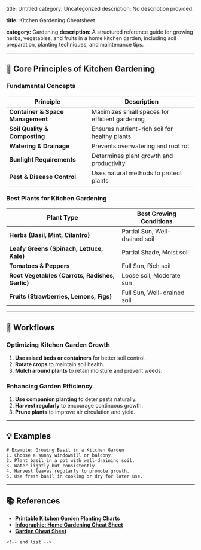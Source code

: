 title: Untitled
category: Uncategorized
description: No description provided.

**title:** Kitchen Gardening Cheatsheet

**category:** Gardening
**description:** A structured reference guide for growing herbs, vegetables, and fruits in a home kitchen garden, including soil preparation, planting techniques, and maintenance tips.

---

## 🌱 **Core Principles of Kitchen Gardening**

### **Fundamental Concepts**

| Principle                              | Description                                    |
| -------------------------------------- | ---------------------------------------------- |
| **Container & Space Management** | Maximizes small spaces for efficient gardening |
| **Soil Quality & Composting**    | Ensures nutrient-rich soil for healthy plants  |
| **Watering & Drainage**          | Prevents overwatering and root rot             |
| **Sunlight Requirements**        | Determines plant growth and productivity       |
| **Pest & Disease Control**       | Uses natural methods to protect plants         |

### **Best Plants for Kitchen Gardening**

| Plant Type                                            | Best Growing Conditions        |
| ----------------------------------------------------- | ------------------------------ |
| **Herbs (Basil, Mint, Cilantro)**               | Partial Sun, Well-drained soil |
| **Leafy Greens (Spinach, Lettuce, Kale)**       | Partial Shade, Moist soil      |
| **Tomatoes & Peppers**                          | Full Sun, Rich soil            |
| **Root Vegetables (Carrots, Radishes, Garlic)** | Loose soil, Moderate sun       |
| **Fruits (Strawberries, Lemons, Figs)**         | Full Sun, Well-drained soil    |

---

## 🔄 **Workflows**

### **Optimizing Kitchen Garden Growth**

1. **Use raised beds or containers** for better soil control.
2. **Rotate crops** to maintain soil health.
3. **Mulch around plants** to retain moisture and prevent weeds.

### **Enhancing Garden Efficiency**

1. **Use companion planting** to deter pests naturally.
2. **Harvest regularly** to encourage continuous growth.
3. **Prune plants** to improve air circulation and yield.

---

## 💡 **Examples**

```plaintext
# Example: Growing Basil in a Kitchen Garden
1. Choose a sunny windowsill or balcony.  
2. Plant basil in a pot with well-draining soil.  
3. Water lightly but consistently.  
4. Harvest leaves regularly to promote growth.  
5. Use fresh basil in cooking or dry for later use.  
```

---

## 📚 **References**

- **[Printable Kitchen Garden Planting Charts](https://foodgardening.mequoda.com/freebies/printable-kitchen-garden-planting-charts/)**
- **[Infographic: Home Gardening Cheat Sheet](https://www.offgridweb.com/preparation/infographic-home-gardening-cheat-sheet/)**
- **[Garden Cheat Sheet](https://frugalfarmwife.lpages.co/garden-cheat-sheet/)**

```
<!-- end list -->
```